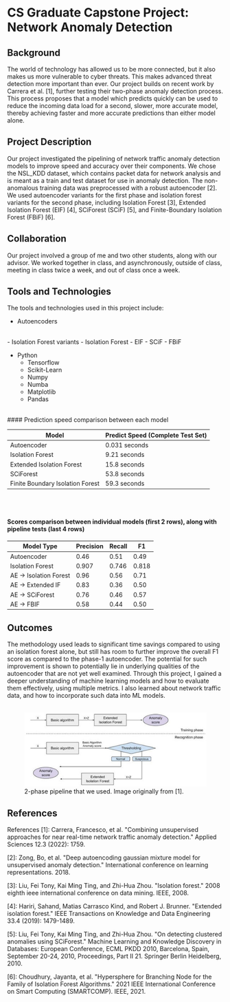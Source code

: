 # CS Graduate Capstone Project: Network Anomaly Detection

## Background
The world of technology has allowed us to be more connected, but it also makes us more vulnerable to cyber threats. 
This makes advanced threat detection more important than ever. Our project builds on recent work by Carrera et al. [1], 
further testing their two-phase anomaly detection process. This process proposes that a model which predicts quickly 
can be used to reduce the incoming data load for a second, slower, more accurate model, thereby achieving faster and 
more accurate predictions than either model alone.

## Project Description
Our project investigated the pipelining of network traffic anomaly detection models to improve speed and accuracy over 
their components. We chose the NSL_KDD dataset, which contains packet data for network analysis and is meant as a train 
and test dataset for use in anomaly detection. The non-anomalous training data was preprocessed with a robust autoencoder [2]. 
We used autoencoder variants for the first phase and isolation forest variants for the second phase, including Isolation Forest [3], 
Extended Isolation Forest (EIF) [4], SCiForest (SCiF) [5], and Finite-Boundary Isolation Forest (FBiF) [6].

## Collaboration
Our project involved a group of me and two other students, along with our advisor. We worked together in class, and 
asynchronously, outside of class, meeting in class twice a week, and out of class once a week. 

## Tools and Technologies
The tools and technologies used in this project include:


- Autoencoders
<br>
- Isolation Forest variants
  - Isolation Forest
  - EIF
  - SCiF
  - FBiF
  
- Python
  - Tensorflow
  - Scikit-Learn
  - Numpy
  - Numba
  - Matplotlib
  - Pandas
<br>
#### Prediction speed comparison between each model

| Model                            | Predict Speed (Complete Test Set) |
|----------------------------------|-----------------------------------|
| Autoencoder                      | 0.031 seconds                     |
| Isolation Forest                 | 9.21 seconds                      |
| Extended Isolation Forest        | 15.8 seconds                      |
| SCiForest                        | 53.8 seconds                      |
| Finite Boundary Isolation Forest | 59.3 seconds                      |

<br><br>

#### Scores comparison between individual models (first 2 rows), along with pipeline tests (last 4 rows)

| Model Type             | Precision | Recall | F1    |
|------------------------|-----------|--------|-------|
| Autoencoder            | 0.46      | 0.51   | 0.49  |
| Isolation Forest       | 0.907     | 0.746  | 0.818 |
| AE -> Isolation Forest | 0.96      | 0.56   | 0.71  |
| AE -> Extended IF      | 0.83      | 0.36   | 0.50  |
| AE -> SCiForest        | 0.76      | 0.46   | 0.57  |
| AE -> FBIF             | 0.58      | 0.44   | 0.50  |

## Outcomes
The methodology used leads to significant time savings compared to using an isolation forest alone, but still has room
to further improve the overall F1 score as compared to the phase-1 autoencoder. The potential for such improvement is
shown to potentially lie in underlying qualities of the autoencoder that are not yet well examined. Through this project,
I gained a deeper understanding of machine learning models and how to evaluate them effectively, using multiple metrics.
I also learned about network traffic data, and how to incorporate such data into ML models.
<br><br>
<figure>
<a href="images/pipeline.jpg?raw=true" target="_blank">
<img src="images/pipeline.jpg?raw=true" alt="Example of the pipeline we used"/>
</a>
<figcaption>2-phase pipeline that we used. Image originally from [1].</figcaption>
</figure>


## References
References
[1]: Carrera, Francesco, et al. "Combining unsupervised approaches for near real-time network traffic anomaly detection." Applied Sciences 12.3 (2022): 1759.

[2]: Zong, Bo, et al. "Deep autoencoding gaussian mixture model for unsupervised anomaly detection." International conference on learning representations. 2018.

[3]: Liu, Fei Tony, Kai Ming Ting, and Zhi-Hua Zhou. "Isolation forest." 2008 eighth ieee international conference on data mining. IEEE, 2008.

[4]: Hariri, Sahand, Matias Carrasco Kind, and Robert J. Brunner. "Extended isolation forest." IEEE Transactions on Knowledge and Data Engineering 33.4 (2019): 1479-1489.

[5]: Liu, Fei Tony, Kai Ming Ting, and Zhi-Hua Zhou. "On detecting clustered anomalies using SCiForest." Machine Learning and Knowledge Discovery in Databases: European Conference, ECML PKDD 2010, Barcelona, Spain, September 20-24, 2010, Proceedings, Part II 21. Springer Berlin Heidelberg, 2010.

[6]: Choudhury, Jayanta, et al. "Hypersphere for Branching Node for the Family of Isolation Forest Algorithms." 2021 IEEE International Conference on Smart Computing (SMARTCOMP). IEEE, 2021.




